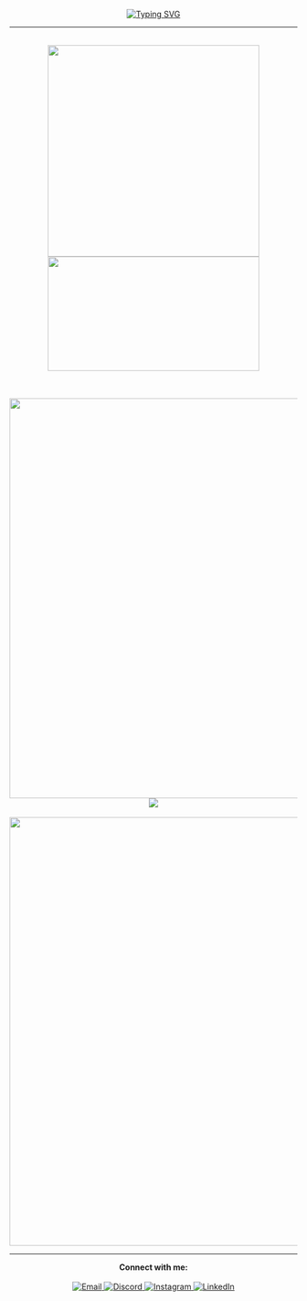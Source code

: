<center>
  <p align="center">
    <a href="https://git.io/typing-svg">
      <img src="https://readme-typing-svg.demolab.com?font=Fira+Code&pause=1000&color=3566E6&width=435&lines=%F0%9F%91%8B+Hey+there!+I'm+Nahidh!" alt="Typing SVG" />
    </a>
  </p>
  <hr>
</center>

<br>

<div align="center">
<img width="370px" src="https://github-readme-stats.vercel.app/api?username=Nahidh96&theme=vue-dark&show_icons=true&hide_border=true&count_private=true" />
<img width="370px" height="200px" src="https://github-readme-streak-stats.herokuapp.com/?user=Nahidh96&theme=vue-dark&hide_border=true" />
<!--<img width="370px" src="https://github-readme-stats.vercel.app/api/top-langs/?username=Nahidh96&theme=vue-dark&show_icons=true&hide_border=true&layout=compact" />-->
</div>

<br>

<br>

<p align="center">
  <a href="https://skillicons.dev">
    <img width="700px" src="https://skillicons.dev/icons?i=php,react,angular,flutter,materialui,css,sass,tailwind,javascript,nodejs,typescript,python,mysql,mongodb,firebase,docker,kubernetes,azure,aws,cloudflare,netlify,heroku,postman,appwrite,atom,git,java,c#" />
  </a>
  <a href="https://skillicons.dev">
    <img src="https://skillicons.dev/icons?i=github,githubactions,git,devto,bots,vscode,idea" />
  </a>
  <br>
  <br>
  <img width="750px" src="https://github-profile-trophy.vercel.app/?username=Nahidh96&theme=onedark&no-frame=true&no-bg=true" />
</p>

<hr>

<!-- Connect with me section -->
<p align="center">
  <b>Connect with me:</b>
  <br><br>
  <a href="mailto:mnmnahidh@gmail.com">
    <img src="https://img.shields.io/badge/Email-%23E34F26?style=for-the-badge&logo=gmail&logoColor=white" alt="Email" />
  </a>
  <a href="https://discord.com/users/Nahidh96">
    <img src="https://img.shields.io/badge/Discord-%23000000?style=for-the-badge&logo=discord&logoColor=white" alt="Discord" />
  </a>
  <a href="https://www.instagram.com/nahidh_naseem/">
    <img src="https://img.shields.io/badge/Instagram-%23E4405F?style=for-the-badge&logo=instagram&logoColor=white" alt="Instagram" />
  </a>
  <a href="https://www.linkedin.com/in/nahidh-naseem-419916228/">
    <img src="https://img.shields.io/badge/LinkedIn-%230077B5?style=for-the-badge&logo=linkedin&logoColor=white" alt="LinkedIn" />
  </a>
</p>
